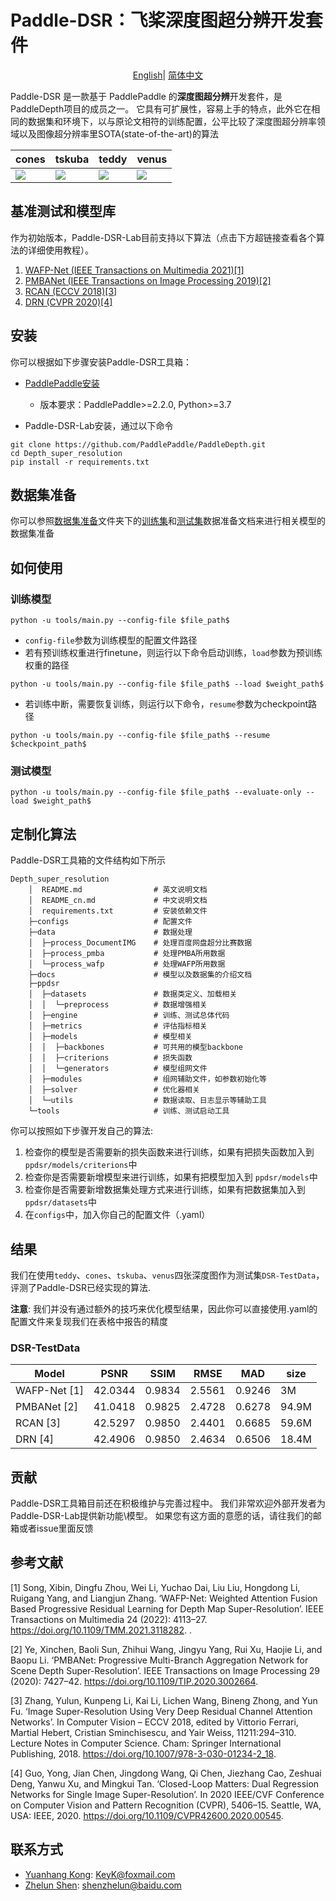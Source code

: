 # Paddle-DSR：飞桨深度图超分辨开发套件  
</div>

<div align="center">

[English](README.md)| [简体中文](README_cn.md)

</div>

Paddle-DSR 是一款基于 PaddlePaddle 的**深度图超分辨**开发套件，是 PaddleDepth项目的成员之一。 它具有可扩展性，容易上手的特点，此外它在相同的数据集和环境下，以与原论文相符的训练配置，公平比较了深度图超分辨率领域以及图像超分辨率里SOTA(state-of-the-art)的算法

| cones| tskuba | teddy | venus |
| --- | --- | --- | ---|
| ![](https://ai-studio-static-online.cdn.bcebos.com/c16beee3e7c94284ae4e4b80f1f493af4477ef019b2a4efd9cb0c604b36be866)| ![](https://ai-studio-static-online.cdn.bcebos.com/9ccf5207aa1d4285b4f57c66bb5ae47b086c3df2d74d4c54b100b8d79e68f411)| ![](https://ai-studio-static-online.cdn.bcebos.com/ca98f5eb54ba4a0c8a275bd4afdd0c1ef45ac4e70d484762b0ad93745290d426)|![](https://ai-studio-static-online.cdn.bcebos.com/3137984e2b2342139e1dbaf78ab8abc49c869340f19743e7b804d632129cd413) |


## 基准测试和模型库

作为初始版本，Paddle-DSR-Lab目前支持以下算法（点击下方超链接查看各个算法的详细使用教程）。
1. [WAFP-Net (IEEE Transactions on Multimedia 2021)[1]](docs/zh_CN/models/WAFP-Net.md)
2. [PMBANet (IEEE Transactions on Image Processing 2019)[2]](docs/zh_CN/models/PMBANet.md)
3. [RCAN (ECCV 2018)[3]](docs/zh_CN/models/RCAN.md)
4. [DRN (CVPR 2020)[4]](docs/zh_CN/models/DRN.md)


## 安装

你可以根据如下步骤安装Paddle-DSR工具箱：

- [PaddlePaddle安装](https://www.paddlepaddle.org.cn/install/quick)
    - 版本要求：PaddlePaddle>=2.2.0, Python>=3.7

- Paddle-DSR-Lab安装，通过以下命令
```
git clone https://github.com/PaddlePaddle/PaddleDepth.git
cd Depth_super_resolution
pip install -r requirements.txt
```

## 数据集准备

你可以参照[数据集准备](docs/zh_CN/datasets)文件夹下的[训练集](docs/zh_CN/datasets/data_all.md)和[测试集](docs/zh_CN/datasets/DSR-TestData.md)数据准备文档来进行相关模型的数据集准备

## 如何使用

### 训练模型

```shell
python -u tools/main.py --config-file $file_path$
```

- `config-file`参数为训练模型的配置文件路径
- 若有预训练权重进行finetune，则运行以下命令启动训练，`load`参数为预训练权重的路径

```shell
python -u tools/main.py --config-file $file_path$ --load $weight_path$
```

- 若训练中断，需要恢复训练，则运行以下命令，`resume`参数为checkpoint路径

```shell
python -u tools/main.py --config-file $file_path$ --resume $checkpoint_path$
```


### 测试模型

```shell
python -u tools/main.py --config-file $file_path$ --evaluate-only --load $weight_path$
```

## 定制化算法

Paddle-DSR工具箱的文件结构如下所示

```shell
Depth_super_resolution
    │  README.md                # 英文说明文档
    │  README_cn.md             # 中文说明文档
    │  requirements.txt         # 安装依赖文件
    ├─configs                   # 配置文件
    ├─data                      # 数据处理
    │  ├─process_DocumentIMG    # 处理百度网盘超分比赛数据
    │  ├─process_pmba           # 处理PMBA所用数据
    │  └─process_wafp           # 处理WAFP所用数据
    ├─docs                      # 模型以及数据集的介绍文档
    ├─ppdsr 
    │  ├─datasets               # 数据类定义、加载相关
    │  │  └─preprocess          # 数据增强相关
    │  ├─engine                 # 训练、测试总体代码
    │  ├─metrics                # 评估指标相关
    │  ├─models                 # 模型相关
    │  │  ├─backbones           # 可共用的模型backbone
    │  │  ├─criterions          # 损失函数
    │  │  └─generators          # 模型组网文件
    │  ├─modules                # 组网辅助文件，如参数初始化等
    │  ├─solver                 # 优化器相关
    │  └─utils                  # 数据读取、日志显示等辅助工具
    └─tools                     # 训练、测试启动工具
```

你可以按照如下步骤开发自己的算法:

1. 检查你的模型是否需要新的损失函数来进行训练，如果有把损失函数加入到 `ppdsr/models/criterions`中
2. 检查你是否需要新增模型来进行训练，如果有把模型加入到 `ppdsr/models`中
3. 检查你是否需要新增数据集处理方式来进行训练，如果有把数据集加入到 `ppdsr/datasets`中
4. 在`configs`中，加入你自己的配置文件（.yaml）


## 结果

我们在使用`teddy`、`cones`、`tskuba`、`venus`四张深度图作为测试集`DSR-TestData`，评测了Paddle-DSR已经实现的算法. 

**注意**: 我们并没有通过额外的技巧来优化模型结果，因此你可以直接使用.yaml的配置文件来复现我们在表格中报告的精度

### DSR-TestData
|     Model        | PSNR | SSIM | RMSE | MAD | size  | 
|-------------|-------|-------|-------|-------|--------|
| WAFP-Net [1]| 42.0344 | 0.9834 | 2.5561 | 0.9246 | 3M | 
| PMBANet [2] | 41.0418 | 0.9825 | 2.4728 | 0.6278 | 94.9M  |
| RCAN [3]    | 42.5297 | 0.9850 | 2.4401 | 0.6685 | 59.6M  | 
| DRN [4]     | 42.4906 | 0.9850 | 2.4634 | 0.6506 | 18.4M  | 


## 贡献

Paddle-DSR工具箱目前还在积极维护与完善过程中。 我们非常欢迎外部开发者为Paddle-DSR-Lab提供新功能\模型。 如果您有这方面的意愿的话，请往我们的邮箱或者issue里面反馈

## 参考文献

[1] Song, Xibin, Dingfu Zhou, Wei Li, Yuchao Dai, Liu Liu, Hongdong Li, Ruigang Yang, and Liangjun Zhang. ‘WAFP-Net: Weighted Attention Fusion Based Progressive Residual Learning for Depth Map Super-Resolution’. IEEE Transactions on Multimedia 24 (2022): 4113–27. https://doi.org/10.1109/TMM.2021.3118282.
.

[2] Ye, Xinchen, Baoli Sun, Zhihui Wang, Jingyu Yang, Rui Xu, Haojie Li, and Baopu Li. ‘PMBANet: Progressive Multi-Branch Aggregation Network for Scene Depth Super-Resolution’. IEEE Transactions on Image Processing 29 (2020): 7427–42. https://doi.org/10.1109/TIP.2020.3002664.

[3] Zhang, Yulun, Kunpeng Li, Kai Li, Lichen Wang, Bineng Zhong, and Yun Fu. ‘Image Super-Resolution Using Very Deep Residual Channel Attention Networks’. In Computer Vision – ECCV 2018, edited by Vittorio Ferrari, Martial Hebert, Cristian Sminchisescu, and Yair Weiss, 11211:294–310. Lecture Notes in Computer Science. Cham: Springer International Publishing, 2018. https://doi.org/10.1007/978-3-030-01234-2_18.


[4] Guo, Yong, Jian Chen, Jingdong Wang, Qi Chen, Jiezhang Cao, Zeshuai Deng, Yanwu Xu, and Mingkui Tan. ‘Closed-Loop Matters: Dual Regression Networks for Single Image Super-Resolution’. In 2020 IEEE/CVF Conference on Computer Vision and Pattern Recognition (CVPR), 5406–15. Seattle, WA, USA: IEEE, 2020. https://doi.org/10.1109/CVPR42600.2020.00545.


## 联系方式

- [Yuanhang Kong](https://github.com/kongdebug): KeyK@foxmail.com
- [Zhelun Shen](https://github.com/gallenszl): shenzhelun@baidu.com



